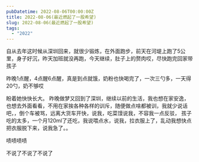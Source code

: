 ```yaml
---
pubDatetime: 2022-08-06T00:00:00Z
title: 2022-08-06(最近燃起了一股希望)
slug: 2022-08-06(最近燃起了一股希望)
tags:
  - "2022"
---
```


自从去年这时候从深圳回来，就很少锻炼，在外面跑步，前天在河堤上跑了5公里，身子好沉，昨天加班就没再跑，今天继续，肚子上的赘肉哎，尽快跑完回家带孩子

昨晚1点醒，4点醒6点醒，真是到点就饿，奶粉也快喝完了，一次三勺多，一天得20勺，奶不够哎

盼着她快快长大。
昨晚做梦又回到了深圳，继续以前的生活，我也想在家安逸，也想去外面看看，不用在家挨各种各样的训斥，随便做点啥都被训，我就少说话吧，，倒个车被骂，远离大货车开快，说我，吃菜馍说我，不容我一点反驳，
孩子吃的太多，一个月120ml了还吃，我说喂点水，说我，拉衣服上了，乱动我想快点把衣服脱下来，说我急了。。

啧啧啧啧

不说了不说了不说了
